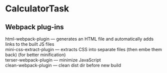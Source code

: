 # CalculatorTask

## Webpack plug-ins
html-webpack-plugin — generates an HTML file and automatically adds links to the built JS files </br>
mini-css-extract-plugin — extracts CSS into separate files (then embe them back) (for better minification) </br>
terser-webpack-plugin — minimize JavaScript </br>
clean-webpack-plugin — clean dist dir before new build

